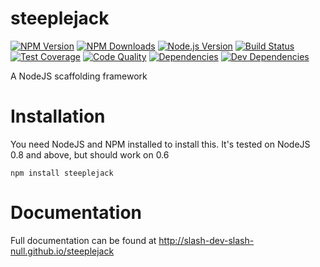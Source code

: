 # steeplejack   

[![NPM Version][npm-image]][npm-url]
[![NPM Downloads][downloads-image]][downloads-url]
[![Node.js Version][node-version-image]][node-version-url]
[![Build Status][travis-image]][travis-url]
[![Test Coverage][coveralls-image]][coveralls-url]
[![Code Quality][quality-image]][quality-url]
[![Dependencies][dependencies-image]][dependencies-url]
[![Dev Dependencies][dev-dependencies-image]][dev-dependencies-url]

A NodeJS scaffolding framework

# Installation

You need NodeJS and NPM installed to install this.  It's tested on NodeJS 0.8 and above, but should work on 0.6

    npm install steeplejack

# Documentation

Full documentation can be found at http://slash-dev-slash-null.github.io/steeplejack

[npm-image]: https://img.shields.io/npm/v/steeplejack.svg?style=flat
[downloads-image]: https://img.shields.io/npm/dm/steeplejack.svg?style=flat
[node-version-image]: https://img.shields.io/badge/node.js-%3E%3D_0.8-brightgreen.svg?style=flat
[travis-image]: https://img.shields.io/travis/slash-dev-slash-null/steeplejack.svg?style=flat
[coveralls-image]: https://img.shields.io/coveralls/slash-dev-slash-null/steeplejack.svg?style=flat
[quality-image]: http://img.shields.io/codeclimate/github/slash-dev-slash-null/steeplejack.svg?style=flat
[dependencies-image]: http://img.shields.io/david/slash-dev-slash-null/steeplejack.svg?style=flat
[dev-dependencies-image]: http://img.shields.io/david/dev/slash-dev-slash-null/steeplejack.svg?style=flat

[npm-url]: https://npmjs.org/package/steeplejack
[node-version-url]: http://nodejs.org/download/
[travis-url]: https://travis-ci.org/slash-dev-slash-null/steeplejack 
[downloads-url]: https://npmjs.org/package/steeplejack
[coveralls-url]: https://coveralls.io/r/slash-dev-slash-null/steeplejack
[quality-url]: https://codeclimate.com/github/slash-dev-slash-null/steeplejack
[dependencies-url]: https://david-dm.org/slash-dev-slash-null/steeplejack
[dev-dependencies-url]: https://david-dm.org/slash-dev-slash-null/steeplejack#info=devDependencies&view=table
